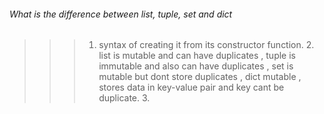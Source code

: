 ###### What is the difference between list, tuple, set and dict
>>> 1. syntax of creating it from its constructor function.
    2. list is mutable and can have duplicates , tuple is immutable and also can have duplicates , set is mutable but dont store duplicates , dict mutable , stores data in key-value pair and key cant be duplicate.
    3. 
